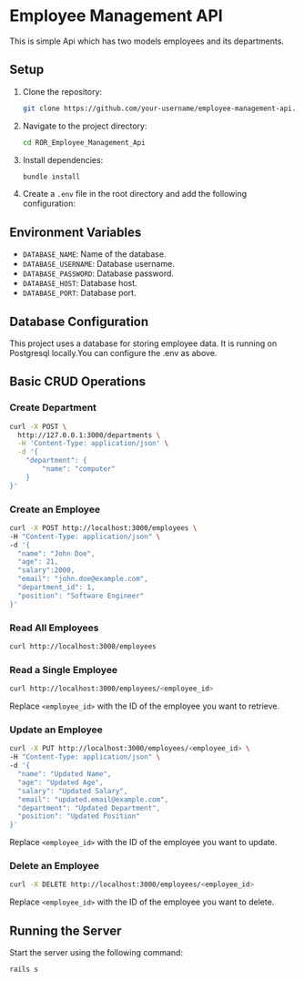 
# Employee Management API

This is simple Api which has two models employees and its departments. 

## Setup

1. Clone the repository:
   ```bash
   git clone https://github.com/your-username/employee-management-api.git
   ```

2. Navigate to the project directory:
   ```bash
   cd ROR_Employee_Management_Api
   ```

3. Install dependencies:
   ```bash
   bundle install
   ```

4. Create a `.env` file in the root directory and add the following configuration:

## Environment Variables
- `DATABASE_NAME`: Name of the database.
- `DATABASE_USERNAME`: Database username.
- `DATABASE_PASSWORD`: Database password.
- `DATABASE_HOST`: Database host.
- `DATABASE_PORT`: Database port.

## Database Configuration

This project uses a database for storing employee data. It is running on Postgresql locally.You can configure the .env as above.

## Basic CRUD Operations

### Create Department
```bash
curl -X POST \
  http://127.0.0.1:3000/departments \
  -H 'Content-Type: application/json' \
  -d '{
    "department": {
        "name": "computer"
    }
}'
```
### Create an Employee

```bash
curl -X POST http://localhost:3000/employees \
-H "Content-Type: application/json" \
-d '{
  "name": "John Doe",
  "age": 21,
  "salary":2000,
  "email": "john.doe@example.com",
  "department_id": 1,
  "position": "Software Engineer"
}'
```

### Read All Employees

```bash
curl http://localhost:3000/employees
```

### Read a Single Employee

```bash
curl http://localhost:3000/employees/<employee_id>
```
Replace `<employee_id>` with the ID of the employee you want to retrieve.

### Update an Employee

```bash
curl -X PUT http://localhost:3000/employees/<employee_id> \
-H "Content-Type: application/json" \
-d '{
  "name": "Updated Name",
  "age": "Updated Age",
  "salary": "Updated Salary",
  "email": "updated.email@example.com",
  "department": "Updated Department",
  "position": "Updated Position"
}'
```
Replace `<employee_id>` with the ID of the employee you want to update.

### Delete an Employee

```bash
curl -X DELETE http://localhost:3000/employees/<employee_id>
```
Replace `<employee_id>` with the ID of the employee you want to delete.

## Running the Server

Start the server using the following command:

```bash
rails s
```
